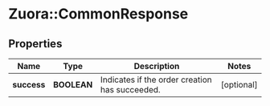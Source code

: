 # Zuora::CommonResponse

## Properties
Name | Type | Description | Notes
------------ | ------------- | ------------- | -------------
**success** | **BOOLEAN** | Indicates if the order creation has succeeded. | [optional] 


